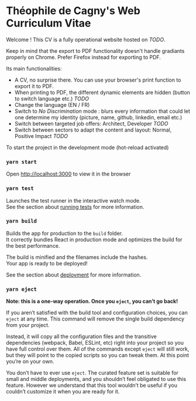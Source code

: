 # Théophile de Cagny's Web Curriculum Vitae

Welcome ! This CV is a fully operational website hosted on *TODO*.

Keep in mind that the export to PDF functionality doesn't handle gradiants properly on Chrome. Prefer Firefox instead for exporting to PDF.

Its main functionalities:

- A CV, no surprise there. You can use your browser's print function to export it to PDF.
- When printing to PDF, the different dynamic elements are hidden (button to switch language etc.) *TODO*
- Change the language (EN / FR)
- Switch to *No Discrimination* mode : blurs every information that could let one determine my identity (picture, name, github, linkedin, email etc.)
- Switch between targeted job offers: Architect, Developer *TODO*
- Switch between sectors to adapt the content and layout: Normal, Positive Impact *TODO*

To start the project in the development mode (hot-reload activated)
### `yarn start`

Open [http://localhost:3000](http://localhost:3000) to view it in the browser

### `yarn test`

Launches the test runner in the interactive watch mode.\
See the section about [running tests](https://facebook.github.io/create-react-app/docs/running-tests) for more information.

### `yarn build`

Builds the app for production to the `build` folder.\
It correctly bundles React in production mode and optimizes the build for the best performance.

The build is minified and the filenames include the hashes.\
Your app is ready to be deployed!

See the section about [deployment](https://facebook.github.io/create-react-app/docs/deployment) for more information.

### `yarn eject`

**Note: this is a one-way operation. Once you `eject`, you can’t go back!**

If you aren’t satisfied with the build tool and configuration choices, you can `eject` at any time. This command will remove the single build dependency from your project.

Instead, it will copy all the configuration files and the transitive dependencies (webpack, Babel, ESLint, etc) right into your project so you have full control over them. All of the commands except `eject` will still work, but they will point to the copied scripts so you can tweak them. At this point you’re on your own.

You don’t have to ever use `eject`. The curated feature set is suitable for small and middle deployments, and you shouldn’t feel obligated to use this feature. However we understand that this tool wouldn’t be useful if you couldn’t customize it when you are ready for it.
